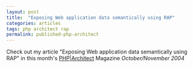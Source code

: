 ```yaml
---
layout: post
title:  "Exposing Web application data semantically using RAP"
categories: articles
tags: php architect rap
permalink: published-php-architect
---
```


Check out my article "Exposing Web application data semantically using RAP" in this month's [PHP|Architect](http://www.phparch.com/) Magazine *October/November 2004*